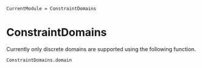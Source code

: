 ```@meta
CurrentModule = ConstraintDomains
```

# ConstraintDomains

Currently only discrete domains are supported using the following function.

```@docs
ConstraintDomains.domain
```

